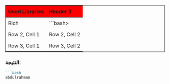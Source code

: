 <table style="border: 1px solid black; width: 100%; text-align: left;">
  <thead>
    <tr style="background-color:red;">
      <th style="border-bottom: 1px solid black; padding: 8px;">Used Libraries</th>
      <th style="border-bottom: 1px solid black; padding: 8px;">Header 2</th>
    </tr>
  </thead>
  <tbody>
    <tr>
      <td style="padding: 8px;">Rich</td>
      <td style="padding: 8px;">```bash></td>
    </tr>
    <tr>
      <td style="padding: 8px;">Row 2, Cell 1</td>
      <td style="padding: 8px;">Row 2, Cell 2</td>
    </tr>
    <tr>
      <td style="padding: 8px;">Row 3, Cell 1</td>
      <td style="padding: 8px;">Row 3, Cell 2</td>
    </tr>
  </tbody>
</table>


### النتيجة:
````markdown
```bash
abdulrahman

